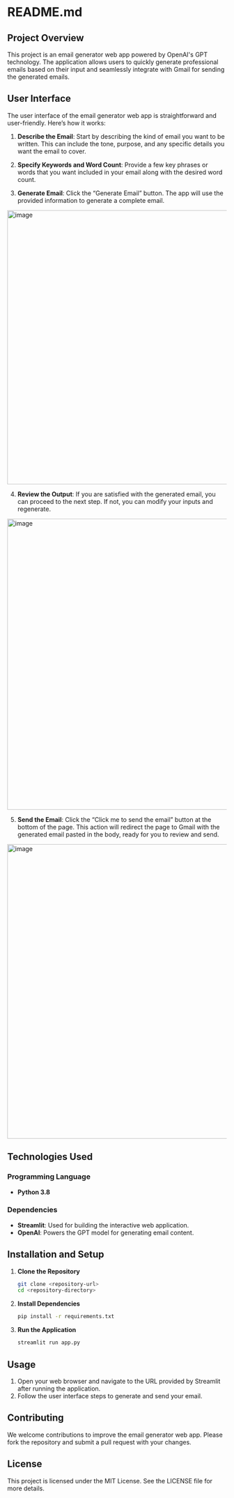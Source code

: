 # README.md

## Project Overview

This project is an email generator web app powered by OpenAI's GPT technology. The application allows users to quickly generate professional emails based on their input and seamlessly integrate with Gmail for sending the generated emails.

## User Interface

The user interface of the email generator web app is straightforward and user-friendly. Here’s how it works:

1. **Describe the Email**: Start by describing the kind of email you want to be written. This can include the tone, purpose, and any specific details you want the email to cover.

2. **Specify Keywords and Word Count**: Provide a few key phrases or words that you want included in your email along with the desired word count.

3. **Generate Email**: Click the “Generate Email” button. The app will use the provided information to generate a complete email.
<img width="629" alt="image" src="https://github.com/davidliuzw/spamwebapp/assets/79090372/640b9528-7d94-42ae-bb5f-6f2be8828876">

4. **Review the Output**: If you are satisfied with the generated email, you can proceed to the next step. If not, you can modify your inputs and regenerate.
<img width="668" alt="image" src="https://github.com/davidliuzw/spamwebapp/assets/79090372/0f574cf6-8473-4e98-8ad0-872d80e0eea7">

5. **Send the Email**: Click the “Click me to send the email” button at the bottom of the page. This action will redirect the page to Gmail with the generated email pasted in the body, ready for you to review and send.
<img width="676" alt="image" src="https://github.com/davidliuzw/spamwebapp/assets/79090372/2307dce2-b8d4-4e28-b9ed-79baa5806f12">

## Technologies Used

### Programming Language
- **Python 3.8**

### Dependencies
- **Streamlit**: Used for building the interactive web application.
- **OpenAI**: Powers the GPT model for generating email content.

## Installation and Setup

1. **Clone the Repository**
   ```bash
   git clone <repository-url>
   cd <repository-directory>
   ```

2. **Install Dependencies**
   ```bash
   pip install -r requirements.txt
   ```

3. **Run the Application**
   ```bash
   streamlit run app.py
   ```

## Usage

1. Open your web browser and navigate to the URL provided by Streamlit after running the application.
2. Follow the user interface steps to generate and send your email.

## Contributing

We welcome contributions to improve the email generator web app. Please fork the repository and submit a pull request with your changes.

## License

This project is licensed under the MIT License. See the LICENSE file for more details.
